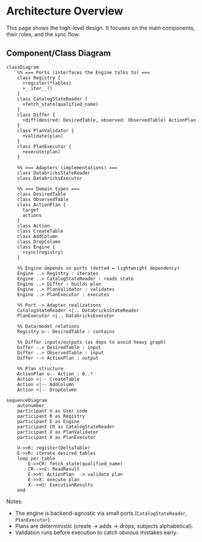 # Architecture Overview

This page shows the high-level design. It focuses on the main components, their roles, and the sync flow.

## Component/Class Diagram

```mermaid
classDiagram
    %% === Ports (interfaces the Engine talks to) ===
    class Registry {
      +register(*tables)
      +__iter__()
    }
    class CatalogStateReader {
      +fetch_state(qualified_name)
    }
    class Differ {
      +diff(desired: DesiredTable, observed: ObservedTable) ActionPlan
    }
    class PlanValidator {
      +validate(plan)
    }
    class PlanExecutor {
      +execute(plan)
    }

    %% === Adapters (implementations) ===
    class DatabricksStateReader
    class DatabricksExecutor

    %% === Domain types ===
    class DesiredTable
    class ObservedTable
    class ActionPlan {
      target
      actions
    }
    class Action
    class CreateTable
    class AddColumn
    class DropColumn
    class Engine {
      +sync(registry)
    }

    %% Engine depends on ports (dotted = lightweight dependency)
    Engine ..> Registry : iterates
    Engine ..> CatalogStateReader : reads state
    Engine ..> Differ : builds plan
    Engine ..> PlanValidator : validates
    Engine ..> PlanExecutor : executes

    %% Port -> Adapter realizations
    CatalogStateReader <|.. DatabricksStateReader
    PlanExecutor <|.. DatabricksExecutor

    %% Data/model relations
    Registry o-- DesiredTable : contains

    %% Differ inputs/outputs (as deps to avoid heavy graph)
    Differ ..> DesiredTable : input
    Differ ..> ObservedTable : input
    Differ --> ActionPlan : output

    %% Plan structure
    ActionPlan o-- Action : 0..*
    Action <|-- CreateTable
    Action <|-- AddColumn
    Action <|-- DropColumn
```

```mermaid
sequenceDiagram
    autonumber
    participant U as User code
    participant R as Registry
    participant E as Engine
    participant CR as CatalogStateReader
    participant V as PlanValidator
    participant X as PlanExecutor

    U->>R: register(DeltaTable)
    E->>R: iterate desired tables
    loop per table
        E->>CR: fetch_state(qualified_name)
        CR-->>E: ReadResult
        E->>V: ActionPlan  -> validate plan
        E->>X: execute plan
        X-->>U: ExecutionResults
    end
```


Notes:
- The engine is backend-agnostic via small ports (`CatalogStateReader`, `PlanExecutor`).
- Plans are deterministic (create → adds → drops; subjects alphabetical).
- Validation runs before execution to catch obvious mistakes early.
